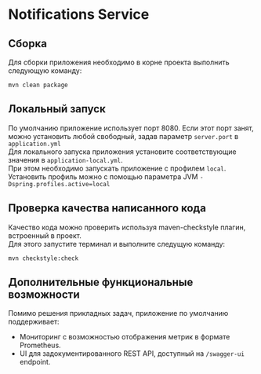 Notifications Service
======================================

Сборка
----------------
Для сборки приложения необходимо в корне проекта выполнить следующую команду:

`mvn clean package`  

Локальный запуск
----------------
По умолчанию приложение использует порт 8080. Если этот порт занят, можно установить любой свободный, задав параметр `server.port` в `application.yml`  
Для локального запуска приложения установите соответствующие значения в `application-local.yml`.  
При этом необходимо запускать приложение с профилем `local`.  
Установить профиль можно с помощью параметра JVM `-Dspring.profiles.active=local`  

Проверка качества написанного кода
----------------
Качество кода можно проверить используя maven-checkstyle плагин, встроенный в проект.  
Для этого запустите терминал и выполните следущую команду:

`mvn checkstyle:check`

Дополнительные функциональные возможности
----------------
Помимо решения прикладных задач, приложение по умолчанию поддерживает:
 * Мониторинг с возможностью отображения метрик в формате Prometheus.  
 * UI для задокументированного REST API, доступный на `/swagger-ui` endpoint.